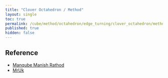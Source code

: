 ```yaml
---
title: "Clover Octahedron / Method"
layout: single
toc: true
permalink: /cube/method/octahedron/edge_turning/clover_octahedron/method
published: true
hidden: false
---
```


<head>
  <base target="_blank">
</head>



## Reference

- [Manqube Manish Rathod](https://youtu.be/r_HhjZtdstY)
- [MrUk](https://youtu.be/RL9uuKUcj9g)